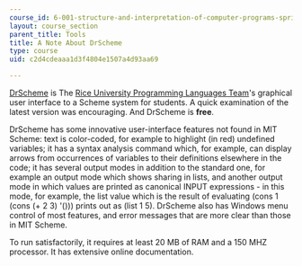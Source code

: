 ```yaml
---
course_id: 6-001-structure-and-interpretation-of-computer-programs-spring-2005
layout: course_section
parent_title: Tools
title: A Note About DrScheme
type: course
uid: c2d4cdeaaa1d3f4804e1507a4d93aa69

---
```


[DrScheme](http://www.plt-scheme.org/software/drscheme/) is The [Rice University Programming Languages Team](http://www.cs.rice.edu/CS/PLT/)'s graphical user interface to a Scheme system for students. A quick examination of the latest version was encouraging. And DrScheme is **free**.

DrScheme has some innovative user-interface features not found in MIT Scheme: text is color-coded, for example to highlight (in red) undefined variables; it has a syntax analysis command which, for example, can display arrows from occurrences of variables to their definitions elsewhere in the code; it has several output modes in addition to the standard one, for example an output mode which shows sharing in lists, and another output mode in which values are printed as canonical INPUT expressions - in this mode, for example, the list value which is the result of evaluating (cons 1 (cons (+ 2 3) '())) prints out as (list 1 5). DrScheme also has Windows menu control of most features, and error messages that are more clear than those in MIT Scheme.

To run satisfactorily, it requires at least 20 MB of RAM and a 150 MHZ processor. It has extensive online documentation.